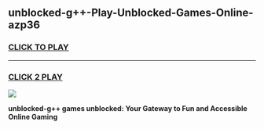
## unblocked-g++-Play-Unblocked-Games-Online-azp36
<h3>
<a href="https://premium76.site?title=unblocked-g++&ref=25A">CLICK TO PLAY</a></h3>
<hr>

<h3>
<a href="https://premium76.site?title=unblocked-g++&ref=25A">CLICK 2 PLAY</a>
  
</h3>

<a href="https://premium76.site?title=unblocked-g++&ref=25A"><img src="https://clearcache.store/games.png"></a>


**unblocked-g++ games unblocked: Your Gateway to Fun and Accessible Online Gaming**
